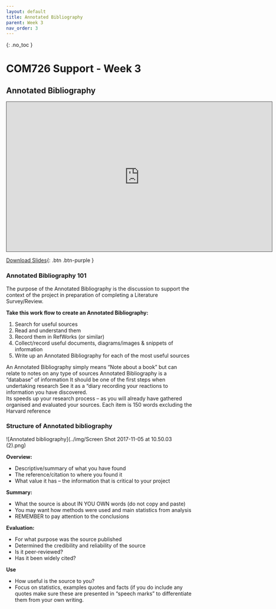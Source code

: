 ```yaml
---
layout: default
title: Annotated Bibliography
parent: Week 3
nav_order: 3
---
```


{: .no_toc }

# COM726 Support - Week 3

## Annotated Bibliography

<iframe src="https://solent.cloud.panopto.eu/Panopto/Pages/Embed.aspx?id=2a1b988c-06c7-4a1b-8534-ac8900e3e5ec&autoplay=false&offerviewer=true&showtitle=true&showbrand=true&captions=true&interactivity=all" height="405" width="720" style="border: 1px solid #464646;" allowfullscreen allow="autoplay"></iframe>

[Download Slides](../slides/Annotated_Bibliography_2023.pptx){: .btn .btn-purple }

### Annotated Bibliography 101
The purpose of the Annotated Bibliography is the discussion to support the context of the project in preparation of completing a Literature Survey/Review.

**Take this work flow to create an Annotated Bibliography:** 

1. Search for useful sources
2. Read and understand them
3. Record them in RefWorks (or similar)
4. Collect/record useful documents, diagrams/images & snippets of information
5. Write up an Annotated Bibliography for each of the most useful sources 

An Annotated Bibliography simply means “Note about a book” but can relate to notes on any type of sources
Annotated Bibliography is a “database” of information 
It should be one of the first steps when undertaking research 
See it as a “diary recording your reactions to information you have discovered.  
Its speeds up your research process – as you will already have gathered organised and evaluated your sources.
Each item is 150 words excluding the Harvard reference


### Structure of Annotated bibliography

![Annotated bibliography](../img/Screen Shot 2017-11-05 at 10.50.03 (2).png)

**Overview:**

* Descriptive/summary of what you have found
* The reference/citation to where you found it
* What value it has – the information that is critical to your project

**Summary:**

* What the source is about IN YOU OWN words (do not copy and paste)
* You may want how methods were used and main statistics from analysis
* REMEMBER to pay attention to the conclusions

**Evaluation:**

* For what purpose was the source published
* Determined the credibility and reliability of the source
* Is it peer-reviewed?
* Has it been widely cited?

**Use**
* How useful is the source to you?
* Focus on statistics, examples quotes and facts (if you do include any quotes make sure these are presented in “speech marks” to differentiate them from your own writing.
